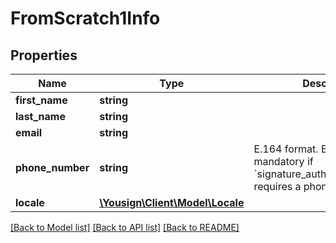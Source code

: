 # FromScratch1Info

## Properties
Name | Type | Description | Notes
------------ | ------------- | ------------- | -------------
**first_name** | **string** |  | 
**last_name** | **string** |  | 
**email** | **string** |  | 
**phone_number** | **string** | E.164 format. Becomes mandatory if &#x60;signature_authentication_mode&#x60; requires a phone number. | [optional] 
**locale** | [**\Yousign\Client\Model\Locale**](Locale.md) |  | 

[[Back to Model list]](../../README.md#documentation-for-models) [[Back to API list]](../../README.md#documentation-for-api-endpoints) [[Back to README]](../../README.md)
